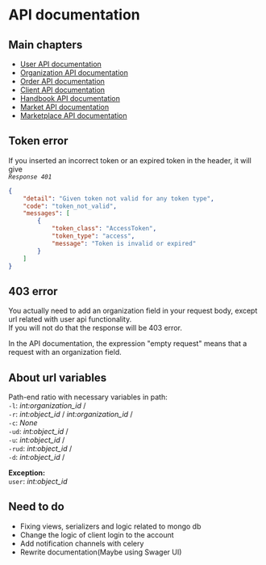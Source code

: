 # **API documentation**


## **Main chapters**
* [User API documentation](/docs/users.md)
* [Organization API documentation](/docs/organizations.md)
* [Order API documentation](/docs/orders.md)
* [Client API documentation](/docs/clients.md)
* [Handbook API documentation](/docs/handbook.md)
* [Market API documentation](/docs/market.md)
* [Marketplace API documentation](/docs/marketplace.md)

## **Token error**
If you inserted an incorrect token or an expired token in the header, it will give    
*`Response 401`*
```json
{
    "detail": "Given token not valid for any token type",
    "code": "token_not_valid",
    "messages": [
        {
            "token_class": "AccessToken",
            "token_type": "access",
            "message": "Token is invalid or expired"
        }
    ]
}
```
## **403 error**
You actually need to add an organization field in your request body, except url related with user api functionality.  
If you will not do that the response will be 403 error.   

In the API documentation, the expression "empty request" means that a request with an organization field.   


## **About url variables**
Path-end ratio with necessary variables in path:  
``-l``: *int:organization_id* /  
``-r``: *int:object_id* / *int:organization_id* /  
``-c``: *None*  
``-ud``: *int:object_id* /  
``-u``: *int:object_id* /  
``-rud``: *int:object_id* /   
``-d``: *int:object_id* /

**Exception:**  
``user``: *int:object_id*  

## **Need to do**
* Fixing views, serializers and logic related to mongo db    
* Change the logic of client login to the account    
* Add notification channels with celery    
* Rewrite documentation(Maybe using Swager UI)  
